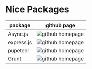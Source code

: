 **Nice Packages**
====
package|             github page |
------------ | ------------
Async.js | ![github homepage](https://github.com/caolan/async)
express.js | ![github homepage](https://github.com/expressjs/express)|
pupeteer |![github homepage](https://github.com/puppeteer/puppeteer/)|
Grunt | ![github homepage](https://github.com/gruntjs/grunt)|
